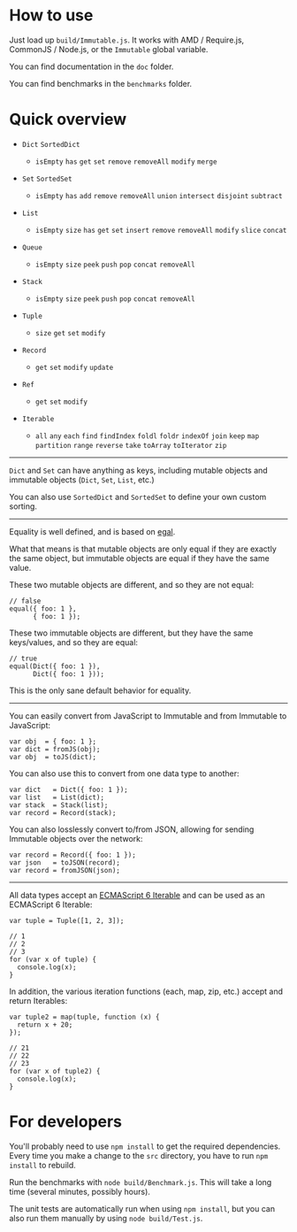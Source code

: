 How to use
==========

Just load up `build/Immutable.js`. It works with AMD / Require.js, CommonJS / Node.js, or the `Immutable` global variable.

You can find documentation in the `doc` folder.

You can find benchmarks in the `benchmarks` folder.


Quick overview
==============

* `Dict` `SortedDict`

  * `isEmpty` `has` `get` `set` `remove` `removeAll` `modify` `merge`

* `Set` `SortedSet`

  * `isEmpty` `has` `add` `remove` `removeAll` `union` `intersect` `disjoint` `subtract`

* `List`

  * `isEmpty` `size` `has` `get` `set` `insert` `remove` `removeAll` `modify` `slice` `concat`

* `Queue`

  * `isEmpty` `size` `peek` `push` `pop` `concat` `removeAll`

* `Stack`

  * `isEmpty` `size` `peek` `push` `pop` `concat` `removeAll`

* `Tuple`

  * `size` `get` `set` `modify`

* `Record`

  * `get` `set` `modify` `update`

* `Ref`

  * `get` `set` `modify`

* `Iterable`

  * `all` `any` `each` `find` `findIndex` `foldl` `foldr` `indexOf` `join`
    `keep` `map` `partition` `range` `reverse` `take` `toArray`
    `toIterator` `zip`

----

`Dict` and `Set` can have anything as keys, including mutable objects and immutable objects (`Dict`, `Set`, `List`, etc.)

You can also use `SortedDict` and `SortedSet` to define your own custom sorting.

----

Equality is well defined, and is based on [egal](http://home.pipeline.com/~hbaker1/ObjectIdentity.html).

What that means is that mutable objects are only equal if they are exactly the same object, but immutable objects are equal if they have the same value.

These two mutable objects are different, and so they are not equal:

    // false
    equal({ foo: 1 },
          { foo: 1 });

These two immutable objects are different, but they have the same keys/values, and so they are equal:

    // true
    equal(Dict({ foo: 1 }),
          Dict({ foo: 1 }));

This is the only sane default behavior for equality.

----

You can easily convert from JavaScript to Immutable and from Immutable to JavaScript:

    var obj  = { foo: 1 };
    var dict = fromJS(obj);
    var obj  = toJS(dict);

You can also use this to convert from one data type to another:

    var dict   = Dict({ foo: 1 });
    var list   = List(dict);
    var stack  = Stack(list);
    var record = Record(stack);

You can also losslessly convert to/from JSON, allowing for sending Immutable objects over the network:

    var record = Record({ foo: 1 });
    var json   = toJSON(record);
    var record = fromJSON(json);

----

All data types accept an [ECMAScript 6 Iterable](https://developer.mozilla.org/en-US/docs/Web/JavaScript/Guide/The_Iterator_protocol) and can be used as an ECMAScript 6 Iterable:

    var tuple = Tuple([1, 2, 3]);

    // 1
    // 2
    // 3
    for (var x of tuple) {
      console.log(x);
    }

In addition, the various iteration functions (each, map, zip, etc.) accept and return Iterables:

    var tuple2 = map(tuple, function (x) {
      return x + 20;
    });

    // 21
    // 22
    // 23
    for (var x of tuple2) {
      console.log(x);
    }


For developers
==============

You'll probably need to use `npm install` to get the required dependencies. Every time you make a change to the `src` directory, you have to run `npm install` to rebuild.

Run the benchmarks with `node build/Benchmark.js`. This will take a long time (several minutes, possibly hours).

The unit tests are automatically run when using `npm install`, but you can also run them manually by using `node build/Test.js`.
